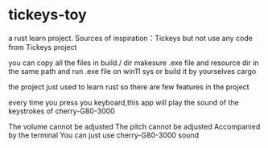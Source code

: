 # tickeys-toy
a rust learn project.
Sources of inspiration：Tickeys 
but not use any code from Tickeys project

you can copy all the files in build./ dir
makesure .exe file and resource dir in the same path
and run .exe file on win11 sys
or build it by yourselves cargo 

the project just used to learn rust
so there are few features in the project

every time you press you keyboard,this app will play the sound of the keystrokes of cherry-G80-3000

The volume cannot be adjusted
The pitch cannot be adjusted
Accompanied by the terminal
You can just use cherry-G80-3000 sound 

